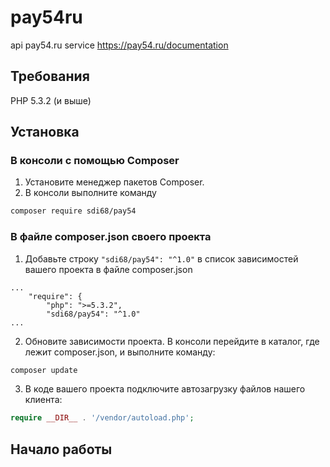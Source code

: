 # pay54ru
api pay54.ru service
https://pay54.ru/documentation

## Требования
PHP 5.3.2 (и выше)

## Установка
### В консоли с помощью Composer

1. Установите менеджер пакетов Composer.
2. В консоли выполните команду
```bash
composer require sdi68/pay54
```

### В файле composer.json своего проекта
1. Добавьте строку `"sdi68/pay54": "^1.0"` в список зависимостей вашего проекта в файле composer.json
```
...
    "require": {
        "php": ">=5.3.2",
        "sdi68/pay54": "^1.0"
...
```
2. Обновите зависимости проекта. В консоли перейдите в каталог, где лежит composer.json, и выполните команду:
```bash
composer update
```
3. В коде вашего проекта подключите автозагрузку файлов нашего клиента:
```php
require __DIR__ . '/vendor/autoload.php';
```

## Начало работы

